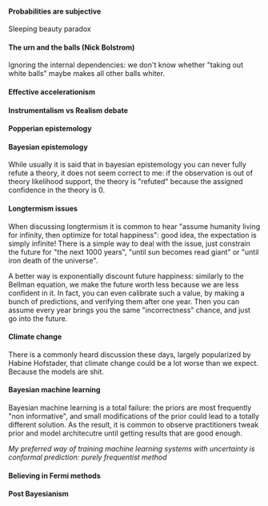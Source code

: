 
#### Probabilities are subjective

Sleeping beauty paradox

#### The urn and the balls (Nick Bolstrom)

Ignoring the internal dependencies: we don't know whether "taking out white balls" maybe makes all other balls whiter. 


#### Effective accelerationism

#### Instrumentalism vs Realism debate

#### Popperian epistemology

#### Bayesian epistemology

While usually it is said that in bayesian epistemology you can never fully refute a theory, it does not seem correct to me: if the observation is out of theory likelihood support, the theory is "refuted" because the assigned confidence in the theory is 0.

#### Longtermism issues

When discussing longtermism it is common to hear "assume humanity living for infinity, then optimize for total happiness": good idea, the expectation is simply infinite! There is a simple way to deal with the issue, just constrain the future for "the next 1000 years", "until sun becomes read giant" or "until iron death of the universe".

A better way is exponentially discount future happiness: similarly to the Bellman equation, we make the future worth less because we are less confident in it. In fact, you can even calibrate such a value, by making a bunch of predictions, and verifying them after one year. Then you can assume every year brings you the same "incorrectness" chance, and just go into the future.

#### Climate change

There is a commonly heard discussion these days, largely popularized by Habine Hofstader, that climate change could be a lot worse than we expect. Because the models are shit.

#### Bayesian machine learning

Bayesian machine learning is a total failure: the priors are most frequently "non informative", and small modifications of the prior could lead to a totally different solution. As the result, it is common to observe practitioners tweak prior and model architecutre until getting results that are good enough. 

_My preferred way of training machine learning systems with uncertainty is conformal prediction: purely frequentist method_

#### Believing in Fermi methods


#### Post Bayesianism
